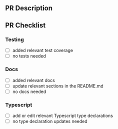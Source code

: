## PR Description


## PR Checklist

### Testing
- [ ] added relevant test coverage
- [ ] no tests needed

### Docs
- [ ] added relevant docs
- [ ] update relevant sections in the README.md
- [ ] no docs needed

### Typescript
- [ ] add or edit relevant Typescript type declarations
- [ ] no type declaration updates needed
